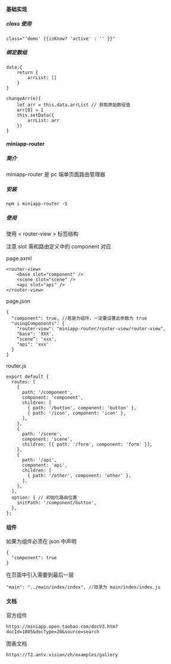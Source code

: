 #### 基础实现

##### class 使用

```
class="'demo' {{isKnow? 'active' : '' }}"
```

##### 绑定数组

```
data:{
	return {
		arrList: []
	}
}

changeArr(e){
	let arr = this.data.arrList // 获取原始数组值
	arr[0] = 1
	this.setData({
		arrList: arr
	})
}
```

#### miniapp-router

##### 简介

miniapp-router 是 pc 端单页面路由管理器

##### 安装

```
npm i miniapp-router -S
```

##### 使用

使用 \< router-view > 标签结构

注意 slot 需和路由定义中的 component 对应

page.axml

```
<router-view>
	<base slot="component" />
	<scene slot="scene" />
	<api slot="api" />
</router-view>
```

page.json

```
{
  "component": true, //若是为组件，一定要设置此参数为 true
  "usingComponents": {
    "router-view": "miniapp-router/router-view/router-view",
    "base": 'XXX', 
    “scene”: 'xxx',
    "api": 'xxx'
  }
}
```

router.js

```
export default {
  routes: [
    {
      path: '/component',
      component: 'component',
      children: [
        { path: '/button', component: 'button' },
        { path: '/icon', component: 'icon' },
      ],
    },
    {
      path: '/scene',
      component: 'scene',
      children: [{ path: '/form', component: 'form' }],
    },
    {
      path: '/api',
      component: 'api',
      children: [
        { path: '/other', component: 'other' },
      ],
    },
  ],
  option: { // 初始化路由位置
    initPath: '/component/button',
  },
};
```

#### 组件

如果为组件必须在 json 中声明 

```
{
  "component": true
}
```

在页面中引入需要到最后一层

```
"main": "../main/index/index", //目录为 main/index/index.js
```

#### 文档

官方组件

```
https://miniapp.open.taobao.com/docV3.htm?docId=1805&docType=20&source=search
```

图表文档

```
https://f2.antv.vision/zh/examples/gallery
```
